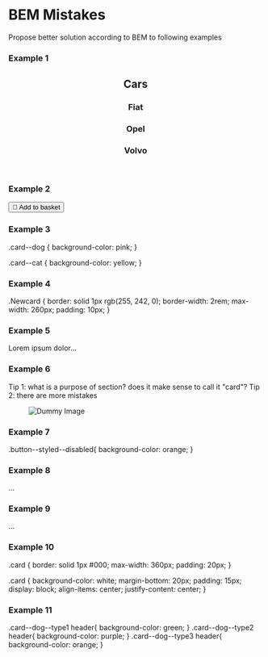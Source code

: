 # BEM Mistakes

Propose better solution according to BEM to following examples

### Example 1
<header class="card card__header">
  <h2 class="card card__h2">Cars</h2>
  <h3 class="card card__h3">Fiat</h3>
  <h3 class="card card__h3">Opel</h3>
  <h3 class="card card__h3">Volvo</h3>
</header>

### Example 2
<button class="btn btn--primary button--disabled" name="favorite">
  <span>🚀 </span>
  <span> Add to basket </span>
</button>

### Example 3
.card--dog {
  background-color: pink;
}

.card--cat {
  background-color: yellow;
}

### Example 4
.Newcard {
    border: solid 1px rgb(255, 242, 0);
    border-width: 2rem;
    max-width: 260px;
    padding: 10px;
}

### Example 5
<p class="card__description__text">
Lorem ipsum dolor...
</p>

### Example 6
Tip 1: what is a purpose of section? does it make sense to call it "card"?
Tip 2: there are more mistakes
<section class="card">
  <article class="card article__dog">
    <aside class="article__dog aside">
      <figure class="article__dog figure">
        <img src="https://placedog.net/200/300?id=1" alt="Dummy Image" class="" />
      </figure>
    </aside>
  </article>
</section>

### Example 7
.button--styled--disabled{
  background-color: orange;
}

### Example 8
<article class="card cat--card">
...
</article>

### Example 9
<article class="card card--dog card--dog--type1">
...
</article>

### Example 10
.card {
  border: solid 1px #000;
  max-width: 360px;
  padding: 20px;
}

.card {
  background-color: white;
  margin-bottom: 20px;
  padding: 15px;
  display: block;
  align-items: center;
  justify-content: center;
}

### Example 11
.card--dog--type1 header{
  background-color: green;
}
.card--dog--type2 header{
  background-color: purple;
}
.card--dog--type3 header{
  background-color: orange;
}

